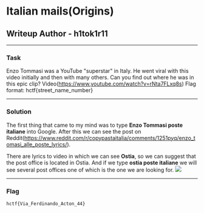 # Italian mails(Origins)
## Writeup Author - h1tok1r11

---

### Task

Enzo Tommasi was a YouTube "superstar" in Italy. He went viral with this video initially and then with many others. Can you find out where he was in this epic clip?
Video(https://www.youtube.com/watch?v=rNta7FLxq8s)
Flag format: hctf{street_name_number}

---

### Solution

The first thing that came to my mind was to type **Enzo Tommasi poste italiane** into Google. After this we can see the post on Reddit(https://www.reddit.com/r/copypastaitalia/comments/1251pyq/enzo_tomasi_alle_poste_lyrics/).

There are lyrics to video in which we can see **Ostia**, so we can suggest that the post office is located in Ostia. And if we type **ostia poste italiane** we will see several post offices one of which is the one we are looking for.
![](../assets/adress.png)

---

### Flag

```
hctf{Via_Ferdinando_Acton_44}
```